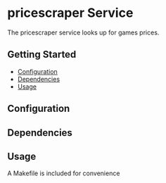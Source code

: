 # pricescraper Service

The pricescraper service looks up for games prices.

## Getting Started

- [Configuration](#configuration)
- [Dependencies](#dependencies)
- [Usage](#usage)

## Configuration

## Dependencies

## Usage

A Makefile is included for convenience
